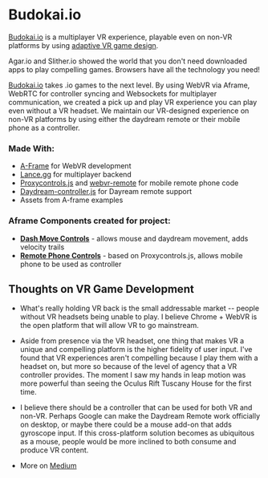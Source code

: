# Budokai.io

[Budokai.io](http://www.budokai.io) is a multiplayer VR experience, playable even on non-VR platforms by using [adaptive VR game design](https://medium.com/@polats/adaptive-vr-game-design-the-case-for-a-standard-3dof-controller-5a55c8cde560).

Agar.io and Slither.io showed the world that you don't need downloaded apps to play compelling games.  Browsers have all the technology you need!

[Budokai.io](http://www.budokai.io) takes .io games to the next level. By using WebVR via Aframe,  WebRTC for controller syncing and Websockets for multiplayer communication, we created a pick up and play VR experience you can play even without a VR headset. We maintain our VR-designed experience on non-VR platforms by using either the daydream remote or their mobile phone as a controller.

### Made With:

* [A-Frame](https://aframe.io/) for WebVR development
* [Lance.gg](http://lance.gg/) for multiplayer backend
* [Proxycontrols.js](https://proxy-controls.donmccurdy.com/) and [webvr-remote](https://github.com/povdocs/webvr-remote) for mobile remote phone code
* [Daydream-controller.js](https://github.com/mrdoob/daydream-controller.js/) for Dayream remote support
* Assets from A-frame examples

### Aframe Components created for project:
* [**Dash Move Controls**](https://github.com/polats/aframe-dash-move-controls-component) - allows mouse and daydream movement, adds velocity trails
* [**Remote Phone Controls**](https://github.com/polats/aframe-remote-phone-controls-component) - based on Proxycontrols.js, allows mobile phone to be used as controller

## Thoughts on VR Game Development

* What's really holding VR back is the small addressable market -- people without VR headsets being unable to play. I believe Chrome + WebVR is the open platform that will allow VR to go mainstream.



* Aside from presence via the VR headset, one thing that makes VR a unique and compelling platform is the higher fidelity of user input.  I've found that VR experiences aren't compelling because I play them with a headset on, but more so because of the level of agency that a VR controller provides. The moment I saw my hands in leap motion was more powerful than seeing the Oculus Rift Tuscany House for the first time.



* I believe there should be a controller that can be used for both VR and non-VR. Perhaps Google can make the Daydream Remote work officially on desktop, or maybe there could be a mouse add-on that adds gyroscope input. If this cross-platform solution becomes as ubiquitous as a mouse, people would be more inclined to both consume and produce VR content.


* More on [Medium](https://medium.com/@polats/adaptive-vr-game-design-the-case-for-a-standard-3dof-controller-5a55c8cde560)
